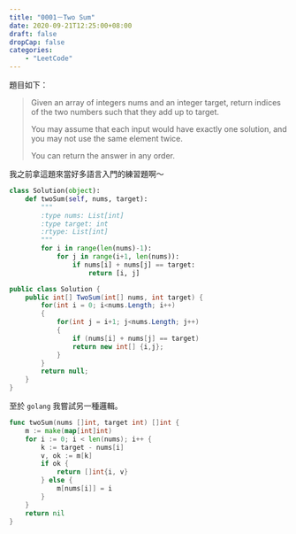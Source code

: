 ```yaml
---
title: "0001－Two Sum"
date: 2020-09-21T12:25:00+08:00
draft: false
dropCap: false
categories:
    - "LeetCode"
---
```


題目如下：

> Given an array of integers nums and an integer target, return indices of the two numbers such that they add up to target.
> 
> You may assume that each input would have exactly one solution, and you may not use the same element twice.
> 
> You can return the answer in any order.

<!--more-->

我之前拿這題來當好多語言入門的練習題啊～

```python
class Solution(object):
    def twoSum(self, nums, target):
        """
        :type nums: List[int]
        :type target: int
        :rtype: List[int]
        """
        for i in range(len(nums)-1):
            for j in range(i+1, len(nums)):
                if nums[i] + nums[j] == target:
                    return [i, j]
```

```csharp
public class Solution {
    public int[] TwoSum(int[] nums, int target) {
        for(int i = 0; i<nums.Length; i++)
        {
            for(int j = i+1; j<nums.Length; j++)
            {
                if (nums[i] + nums[j] == target)
                return new int[] {i,j};
            }
        }
        return null;
    }
}
```

至於 `golang` 我嘗試另一種邏輯。

```go
func twoSum(nums []int, target int) []int {
	m := make(map[int]int)
	for i := 0; i < len(nums); i++ {
		k := target - nums[i]
		v, ok := m[k]
		if ok {
			return []int{i, v}
		} else {
			m[nums[i]] = i
		}
	}
	return nil
}
```